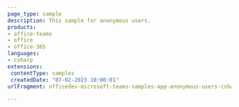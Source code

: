 ```yaml
---
page_type: sample
description: This sample for anonymous users.
products:
- office-teams
- office
- office-365
languages:
- csharp
extensions:
 contentType: samples
 createdDate: "07-02-2023 10:00:01"
urlFragment: officedev-microsoft-teams-samples-app-anonymous-users-csharp

---
```


